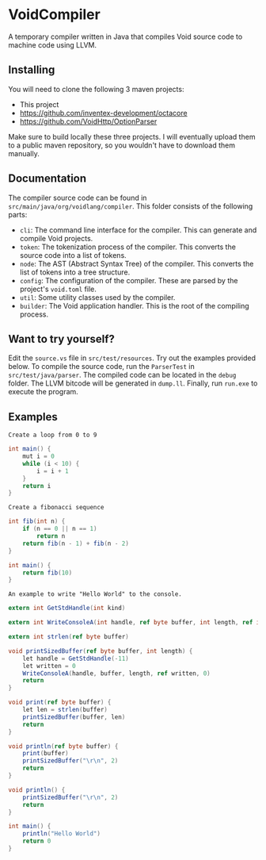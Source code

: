 # VoidCompiler

A temporary compiler written in Java that compiles Void source code to machine code using LLVM.

## Installing
You will need to clone the following 3 maven projects:
- This project
- https://github.com/inventex-development/octacore
- https://github.com/VoidHttp/OptionParser

Make sure to build locally these three projects. I will eventually upload them to a public maven repository, so you wouldn't have to download them manually.

## Documentation
The compiler source code can be found in `src/main/java/org/voidlang/compiler`. 
This folder consists of the following parts:
- `cli`: The command line interface for the compiler. This can generate and compile Void projects.
- `token`: The tokenization process of the compiler. This converts the source code into a list of tokens.
- `node`: The AST (Abstract Syntax Tree) of the compiler. This converts the list of tokens into a tree structure.
- `config`: The configuration of the compiler. These are parsed by the project's `void.toml` file.
- `util`: Some utility classes used by the compiler.
- `builder`: The Void application handler. This is the root of the compiling process.

## Want to try yourself?
Edit the `source.vs` file in `src/test/resources`. Try out the examples provided below.
To compile the source code, run the `ParserTest` in `src/test/java/parser`. 
The compiled code can be located in the `debug` folder.
The LLVM bitcode will be generated in `dump.ll`. Finally, run `run.exe` to execute the program.

## Examples

`Create a loop from 0 to 9`
```cs
int main() {
    mut i = 0
    while (i < 10) {
        i = i + 1
    }
    return i
}
```

`Create a fibonacci sequence`
```cs
int fib(int n) {
    if (n == 0 || n == 1)
        return n
    return fib(n - 1) + fib(n - 2)
}

int main() {
    return fib(10)
}
```

`An example to write "Hello World" to the console.`
```cs
extern int GetStdHandle(int kind)

extern int WriteConsoleA(int handle, ref byte buffer, int length, ref int written, int reserved)

extern int strlen(ref byte buffer)

void printSizedBuffer(ref byte buffer, int length) {
    let handle = GetStdHandle(-11)
    let written = 0
    WriteConsoleA(handle, buffer, length, ref written, 0)
    return
}

void print(ref byte buffer) {
    let len = strlen(buffer)
    printSizedBuffer(buffer, len)
    return
}

void println(ref byte buffer) {
    print(buffer)
    printSizedBuffer("\r\n", 2)
    return
}

void println() {
    printSizedBuffer("\r\n", 2)
    return
}

int main() {
    println("Hello World")
    return 0
}
```
